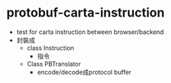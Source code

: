 # protobuf-carta-instruction
* test for carta instruction between browser/backend
* 封裝成
  * class Instruction
    * 指令
  * Class PBTranslator
    * encode/decode成protocol buffer
